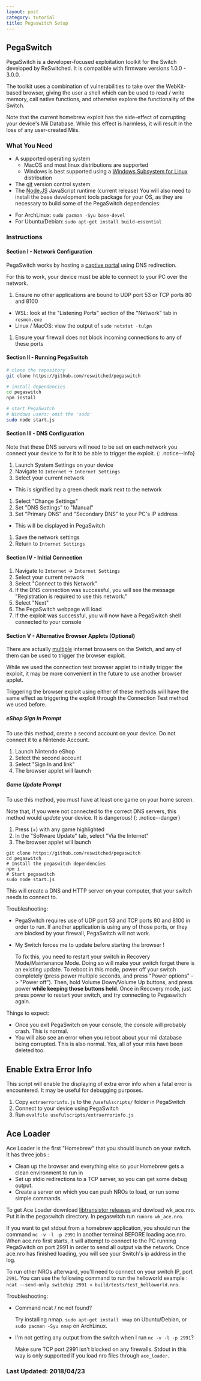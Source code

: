 ```yaml
---
layout: post
category: tutorial
title: Pegaswitch Setup
---
```


## PegaSwitch

PegaSwitch is a developer-focused exploitation toolkit for the Switch developed by ReSwitched. It is compatible with firmware versions 1.0.0 - 3.0.0.

The toolkit uses a combination of vulnerabilities to take over the WebKit-based browser, giving the user a shell which can be used to read / write memory, call native functions, and otherwise explore the functionality of the Switch.

Note that the current homebrew exploit has the side-effect of corrupting your device's Mii Database. While this effect is harmless, it will result in the loss of any user-created Miis.


### What You Need

* A supported operating system
  + MacOS and most linux distributions are supported
  + Windows is best supported using a [Windows Subsystem for Linux](https://docs.microsoft.com/en-us/windows/wsl/install-win10) distribution
* The [git](https://git-scm.com/) version control system
* The [Node.JS](https://nodejs.org/en/download/package-manager/) JavaScript runtime (current release)
You will also need to install the base development tools package for your OS,
as they are necessary to build some of the PegaSwitch dependencies:

- For ArchLinux: `sudo pacman -Syu base-devel`
- For Ubuntu/Debian: `sudo apt-get install build-essential`


### Instructions

#### Section I - Network Configuration

PegaSwitch works by hosting a [captive portal](https://en.wikipedia.org/wiki/Captive_portal) using DNS redirection.

For this to work, your device must be able to connect to your PC over the network.

1. Ensure no other applications are bound to UDP port 53 or TCP ports 80 and 8100
  + WSL: look at the "Listening Ports" section of the "Network" tab in `resmon.exe`
  + Linux / MacOS: view the output of `sudo netstat -tulpn`
1. Ensure your firewall does not block incoming connections to any of these ports

#### Section II - Running PegaSwitch

~~~ bash
# clone the repository
git clone https://github.com/reswitched/pegaswitch

# install dependencies
cd pegaswitch
npm install

# start PegaSwitch
# Windows users: omit the 'sudo'
sudo node start.js
~~~

#### Section III - DNS Configuration

Note that these DNS servers will need to be set on each network you connect your device to for it to be able to trigger the exploit.
{: .notice--info}

1. Launch System Settings on your device
1. Navigate to `Internet` -> `Internet Settings`
1. Select your current network
  + This is signified by a green check mark next to the network
1. Select "Change Settings"
1. Set "DNS Settings" to "Manual"
1. Set "Primary DNS" and "Secondary DNS" to your PC's IP address
  + This will be displayed in PegaSwitch
1. Save the network settings
1. Return to `Internet Settings`

#### Section IV - Initial Connection

1. Navigate to `Internet` -> `Internet Settings`
1. Select your current network
1. Select "Connect to this Network"
1. If the DNS connection was successful, you will see the message "Registration is required to use this network."
1. Select "Next"
1. The PegaSwitch webpage will load
1. If the exploit was successful, you will now have a PegaSwitch shell connected to your console

#### Section V - Alternative Browser Applets (Optional)

There are actually [multiple](http://switchbrew.org/index.php?title=Internet_Browser#Browser_Applets) internet browsers on the Switch, and any of them can be used to trigger the browser exploit.

While we used the connection test browser applet to initially trigger the exploit, it may be more convenient in the future to use another browser applet.

Triggering the browser exploit using either of these methods will have the same effect as triggering the exploit through the Connection Test method we used before.

##### eShop Sign In Prompt

To use this method, create a second account on your device. Do not connect it to a Nintendo Account.

1. Launch Nintendo eShop
1. Select the second account
1. Select "Sign In and link"
1. The browser applet will launch

##### Game Update Prompt

To use this method, you must have at least one game on your home screen.

Note that, if you were not connected to the correct DNS servers, this method would *update* your device. It is dangerous!
{: .notice--danger}

1. Press (+) with any game highlighted
1. In the "Software Update" tab, select "Via the Internet"
1. The browser applet will launch

```
git clone https://github.com/reswitched/pegaswitch
cd pegaswitch
# Install the pegaswitch dependencies
npm i
# Start pegaswitch
sudo node start.js
```

This will create a DNS and HTTP server on your computer, that your switch needs
to connect to.

Troubleshooting:
- PegaSwitch requires use of UDP port 53 and TCP ports 80 and 8100 in order to run.
If another application is using any of those ports, or they are blocked by your
firewall, PegaSwitch will not work.
- My Switch forces me to update before starting the browser !

  To fix this, you need to restart your switch in Recovery Mode/Maintenance Mode.
  Doing so will make your switch forget there is an existing update. To reboot
  in this mode, power off your switch completely (press power multiple seconds,
  and press "Power options" -> "Power off"). Then, hold Volume Down/Volume Up
  buttons, and press power **while keeping those buttons held**. Once in
  Recovery mode, just press power to restart your switch, and try connecting
  to Pegaswitch again.

Things to expect:
- Once you exit PegaSwitch on your console, the console will probably crash. This
is normal.
- You will also see an error when you reboot about your mii database being corrupted.
This is also normal. Yes, all of your miis have been deleted too.

## Enable Extra Error Info

This script will enable the displaying of extra error info when a fatal error is encountered. It may be useful for debugging purposes.

1. Copy `extraerrorinfo.js` to the `/usefulscripts/` folder in PegaSwitch
1. Connect to your device using PegaSwitch
1. Run `evalfile usefulscripts/extraerrorinfo.js`

## Ace Loader

Ace Loader is the first "Homebrew" that you should launch on your switch. It
has three jobs :

- Clean up the browser and everything else so your Homebrew gets a clean
environment to run in
- Set up stdio redirections to a TCP server, so you can get some debug output.
- Create a server on which you can push NROs to load, or run some simple
commands.

To get Ace Loader download [libtransistor releases](https://github.com/reswitched/libtransistor/releases) and dowload wk_ace.nro.  Put it in the pegaswitch directory. In pegaswitch run `runnro wk_ace.nro`.

If you want to get stdout from a homebrew application, you should run the command
`nc -v -l -p 2991` in another terminal BEFORE loading ace.nro. When ace.nro first
starts, it will attempt to connect to the PC running PegaSwitch on port 2991 in
order to send all output via the network. Once ace.nro has finished loading, you
will see your Switch's ip address in the log.

To run other NROs afterward, you'll need to connect on your switch IP, port
`2991`. You can use the following command to run the helloworld example :
`ncat --send-only switchip 2991 < build/tests/test_helloworld.nro`.

Troubleshooting:

- Command ncat / nc not found?

  Try installing nmap.
  `sudo apt-get install nmap` on Ubuntu/Debian, or
  `sudo pacman -Syu nmap` on ArchLinux.

- I'm not getting any output from the switch when I run `nc -v -l -p 2991`?

  Make sure TCP port 2991 isn't blocked on any firewalls.
  Stdout in this way is only supported if you load nro files through `ace_loader`.

### Last Updated: 2018/04/23